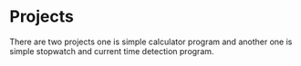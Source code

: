 # Projects
There are two projects one is simple calculator program and another one is simple stopwatch and current time detection program.
